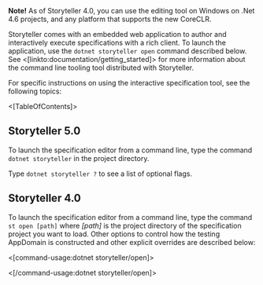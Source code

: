 <!--Title:The Specification Editor and Interactive Runner-->
<!--Url:ui-->


<div class="alert alert-success" role="alert"><strong>Note!</strong> As of Storyteller 4.0, you can use the editing tool on Windows on .Net 4.6 projects,
and any platform that supports the new CoreCLR.</div>

Storyteller comes with an embedded web application to author and interactively execute specifications with a rich client. To launch the application, use the `dotnet storyteller open` 
command described below. See <[linkto:documentation/getting_started]> for more information about the command line tooling tool distributed with Storyteller.

For specific instructions on using the interactive specification tool, see the following topics:

<[TableOfContents]>

## Storyteller 5.0

To launch the specification editor from a command line, type the command `dotnet storyteller` in the project directory.

Type `dotnet storyteller ?` to see a list of optional flags.


## Storyteller 4.0

To launch the specification editor from a command line, type the command `st open [path]` where _[path]_ is the project directory of the specification project you want to load. Other options to control how the testing AppDomain is constructed and other explicit overrides are described below:


<[command-usage:dotnet storyteller/open]>

<[/command-usage:dotnet storyteller/open]>


